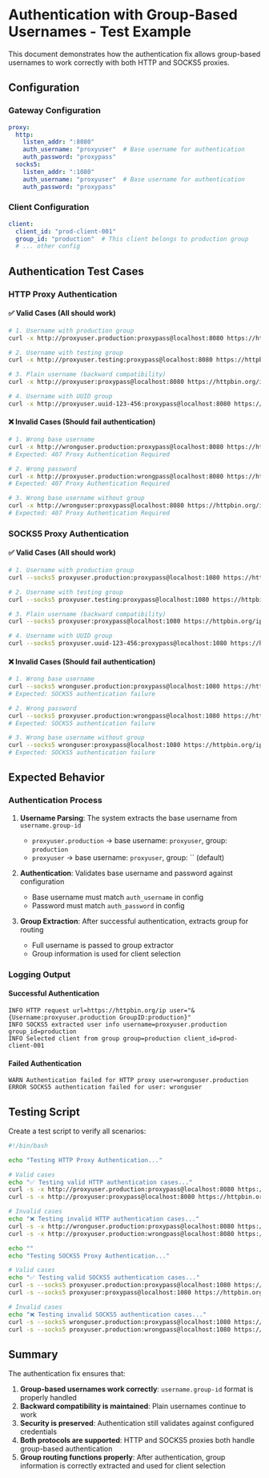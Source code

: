 # Authentication with Group-Based Usernames - Test Example

This document demonstrates how the authentication fix allows group-based usernames to work correctly with both HTTP and SOCKS5 proxies.

## Configuration

### Gateway Configuration
```yaml
proxy:
  http:
    listen_addr: ":8080"
    auth_username: "proxyuser"  # Base username for authentication
    auth_password: "proxypass"
  socks5:
    listen_addr: ":1080"
    auth_username: "proxyuser"  # Base username for authentication
    auth_password: "proxypass"
```

### Client Configuration
```yaml
client:
  client_id: "prod-client-001"
  group_id: "production"  # This client belongs to production group
  # ... other config
```

## Authentication Test Cases

### HTTP Proxy Authentication

#### ✅ Valid Cases (All should work)

```bash
# 1. Username with production group
curl -x http://proxyuser.production:proxypass@localhost:8080 https://httpbin.org/ip

# 2. Username with testing group  
curl -x http://proxyuser.testing:proxypass@localhost:8080 https://httpbin.org/ip

# 3. Plain username (backward compatibility)
curl -x http://proxyuser:proxypass@localhost:8080 https://httpbin.org/ip

# 4. Username with UUID group
curl -x http://proxyuser.uuid-123-456:proxypass@localhost:8080 https://httpbin.org/ip
```

#### ❌ Invalid Cases (Should fail authentication)

```bash
# 1. Wrong base username
curl -x http://wronguser.production:proxypass@localhost:8080 https://httpbin.org/ip
# Expected: 407 Proxy Authentication Required

# 2. Wrong password
curl -x http://proxyuser.production:wrongpass@localhost:8080 https://httpbin.org/ip
# Expected: 407 Proxy Authentication Required

# 3. Wrong base username without group
curl -x http://wronguser:proxypass@localhost:8080 https://httpbin.org/ip
# Expected: 407 Proxy Authentication Required
```

### SOCKS5 Proxy Authentication

#### ✅ Valid Cases (All should work)

```bash
# 1. Username with production group
curl --socks5 proxyuser.production:proxypass@localhost:1080 https://httpbin.org/ip

# 2. Username with testing group
curl --socks5 proxyuser.testing:proxypass@localhost:1080 https://httpbin.org/ip

# 3. Plain username (backward compatibility)
curl --socks5 proxyuser:proxypass@localhost:1080 https://httpbin.org/ip

# 4. Username with UUID group
curl --socks5 proxyuser.uuid-123-456:proxypass@localhost:1080 https://httpbin.org/ip
```

#### ❌ Invalid Cases (Should fail authentication)

```bash
# 1. Wrong base username
curl --socks5 wronguser.production:proxypass@localhost:1080 https://httpbin.org/ip
# Expected: SOCKS5 authentication failure

# 2. Wrong password
curl --socks5 proxyuser.production:wrongpass@localhost:1080 https://httpbin.org/ip
# Expected: SOCKS5 authentication failure

# 3. Wrong base username without group
curl --socks5 wronguser:proxypass@localhost:1080 https://httpbin.org/ip
# Expected: SOCKS5 authentication failure
```

## Expected Behavior

### Authentication Process

1. **Username Parsing**: The system extracts the base username from `username.group-id`
   - `proxyuser.production` → base username: `proxyuser`, group: `production`
   - `proxyuser` → base username: `proxyuser`, group: `` (default)

2. **Authentication**: Validates base username and password against configuration
   - Base username must match `auth_username` in config
   - Password must match `auth_password` in config

3. **Group Extraction**: After successful authentication, extracts group for routing
   - Full username is passed to group extractor
   - Group information is used for client selection

### Logging Output

#### Successful Authentication
```
INFO HTTP request url=https://httpbin.org/ip user="&{Username:proxyuser.production GroupID:production}"
INFO SOCKS5 extracted user info username=proxyuser.production group_id=production
INFO Selected client from group group=production client_id=prod-client-001
```

#### Failed Authentication
```
WARN Authentication failed for HTTP proxy user=wronguser.production
ERROR SOCKS5 authentication failed for user: wronguser
```

## Testing Script

Create a test script to verify all scenarios:

```bash
#!/bin/bash

echo "Testing HTTP Proxy Authentication..."

# Valid cases
echo "✅ Testing valid HTTP authentication cases..."
curl -s -x http://proxyuser.production:proxypass@localhost:8080 https://httpbin.org/ip > /dev/null && echo "✅ HTTP with production group: PASS" || echo "❌ HTTP with production group: FAIL"
curl -s -x http://proxyuser:proxypass@localhost:8080 https://httpbin.org/ip > /dev/null && echo "✅ HTTP without group: PASS" || echo "❌ HTTP without group: FAIL"

# Invalid cases
echo "❌ Testing invalid HTTP authentication cases..."
curl -s -x http://wronguser.production:proxypass@localhost:8080 https://httpbin.org/ip > /dev/null && echo "❌ HTTP wrong username: FAIL (should have failed)" || echo "✅ HTTP wrong username: PASS (correctly failed)"
curl -s -x http://proxyuser.production:wrongpass@localhost:8080 https://httpbin.org/ip > /dev/null && echo "❌ HTTP wrong password: FAIL (should have failed)" || echo "✅ HTTP wrong password: PASS (correctly failed)"

echo ""
echo "Testing SOCKS5 Proxy Authentication..."

# Valid cases
echo "✅ Testing valid SOCKS5 authentication cases..."
curl -s --socks5 proxyuser.production:proxypass@localhost:1080 https://httpbin.org/ip > /dev/null && echo "✅ SOCKS5 with production group: PASS" || echo "❌ SOCKS5 with production group: FAIL"
curl -s --socks5 proxyuser:proxypass@localhost:1080 https://httpbin.org/ip > /dev/null && echo "✅ SOCKS5 without group: PASS" || echo "❌ SOCKS5 without group: FAIL"

# Invalid cases
echo "❌ Testing invalid SOCKS5 authentication cases..."
curl -s --socks5 wronguser.production:proxypass@localhost:1080 https://httpbin.org/ip > /dev/null && echo "❌ SOCKS5 wrong username: FAIL (should have failed)" || echo "✅ SOCKS5 wrong username: PASS (correctly failed)"
curl -s --socks5 proxyuser.production:wrongpass@localhost:1080 https://httpbin.org/ip > /dev/null && echo "❌ SOCKS5 wrong password: FAIL (should have failed)" || echo "✅ SOCKS5 wrong password: PASS (correctly failed)"
```

## Summary

The authentication fix ensures that:

1. **Group-based usernames work correctly**: `username.group-id` format is properly handled
2. **Backward compatibility is maintained**: Plain usernames continue to work
3. **Security is preserved**: Authentication still validates against configured credentials
4. **Both protocols are supported**: HTTP and SOCKS5 proxies both handle group-based authentication
5. **Group routing functions properly**: After authentication, group information is correctly extracted and used for client selection 